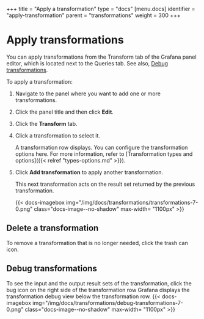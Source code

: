 +++
title = "Apply a transformation"
type = "docs"
[menu.docs]
identifier = "apply-transformation"
parent = "transformations"
weight = 300
+++


# Apply transformations

You can apply transformations from the Transform tab of the Grafana panel editor, which is located next to the Queries tab. See also, [Debug  transformations](#debug-transformations).

To apply a transformation:

1. Navigate to the panel where you want to add one or more transformations.
1. Click the panel title and then click **Edit**.
1. Click the **Transform** tab.
1. Click a transformation to select it.

   A transformation row displays. You can configure the transformation options here. For more information, refer to [Transformation types and options]({{< relref "types-options.md" >}}).

1. Click **Add transformation** to apply another transformation.

   This next transformation acts on the result set returned by the previous transformation.

   {{< docs-imagebox img="/img/docs/transformations/transformations-7-0.png" class="docs-image--no-shadow" max-width= "1100px" >}}

## Delete a transformation

To remove a transformation that is no longer needed, click the trash can icon.

## Debug transformations

To see the input and the output result sets of the transformation, click the bug icon on the right side of the transformation row
Grafana displays the transformation debug view below the transformation row.
{{< docs-imagebox img="/img/docs/transformations/debug-transformations-7-0.png" class="docs-image--no-shadow" max-width= "1100px" >}}
